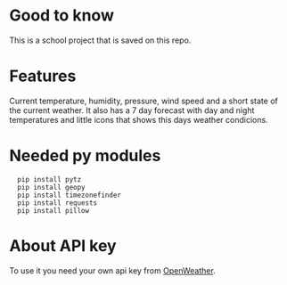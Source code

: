 # Good to know
This is a school project that is saved on this repo.
# Features
Current temperature, humidity, pressure, wind speed and a short state of the current weather.
It also has a 7 day forecast with day and night temperatures and little icons that shows this days weather condicions.
# Needed py modules
```
  pip install pytz 
  pip install geopy
  pip install timezonefinder
  pip install requests 
  pip install pillow
```
# About API key
To use it you need your own api key from [OpenWeather](https://openweathermap.org/api).
